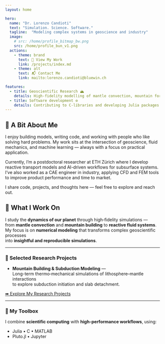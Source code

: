 ```yaml
---
layout: home

hero:
  name: "Dr. Lorenzo Candioti"
  text: "Simulation. Science. Software."
  tagline:  "Modeling complex systems in geoscience and industry"
  image:
    # src: /home/profile_bitmap_bw.png
    src: /home/profile_bun_v1.png
  actions:
    - theme: brand
      text: 📄 View My Work
      link: /projects/index.md
    - theme: alt
      text: 📬 Contact Me
      link: mailto:lorenzo.candioti@bluewin.ch

features:
  - title: Geoscientific Research 🏔️
    details: High-fidelity modelling of mantle convection, mountain formation, and reactive fluid systems using Julia, C, and MATLAB
  - title: Software development ⚙️
    details: Contributing to C-libraries and developing Julia packages for geodynamic modelling — combining numerical precision with clean, reproducible code.
---
```

## 👋 A Bit About Me

I enjoy building models, writing code, and working with people who like solving hard problems.
My work sits at the intersection of geoscience, fluid mechanics, and machine learning — always with a focus on practical application.

Currently, I’m a postdoctoral researcher at ETH Zürich where I develop reactive transport models and AI-driven workflows for subsurface systems. I’ve also worked as a CAE engineer in industry, applying CFD and FEM tools to improve product performance and time to market.

I share code, projects, and thoughts here — feel free to explore and reach out.

## 🚀 What I Work On

I study the **dynamics of our planet** through high‑fidelity simulations —  
from **mantle convection** and **mountain building** to **reactive fluid systems**.  
My focus is on **numerical modeling** that transforms complex geoscientific processes  
into **insightful and reproducible simulations**.

---

### 🧪 Selected Research Projects

- **Mountain Building & Subduction Modeling** —  
  Long-term thermo‑mechanical simulations of lithosphere–mantle interactions  
  to explore subduction initiation and slab detachment.

<!-- - **Reactive Fluid Systems** —  
  Coupled flow and chemical models to understand subsurface processes  
  relevant to energy, resources, and natural hazards. -->

<!-- - **AI‑Enhanced Geoscience** —  
  Integrating **machine learning and automatic differentiation**  
  to accelerate and extend classical simulation methods. -->

[➡ Explore My Research Projects](/projects/geoscientific_modelling)

---

### 🧰 My Toolbox

I combine **scientific computing** with **high‑performance workflows**, using:

- Julia • C • MATLAB  
- Pluto.jl • Jupyter  
<!-- - Multiphase Flow • Machine Learning • Numerical Optimization -->

